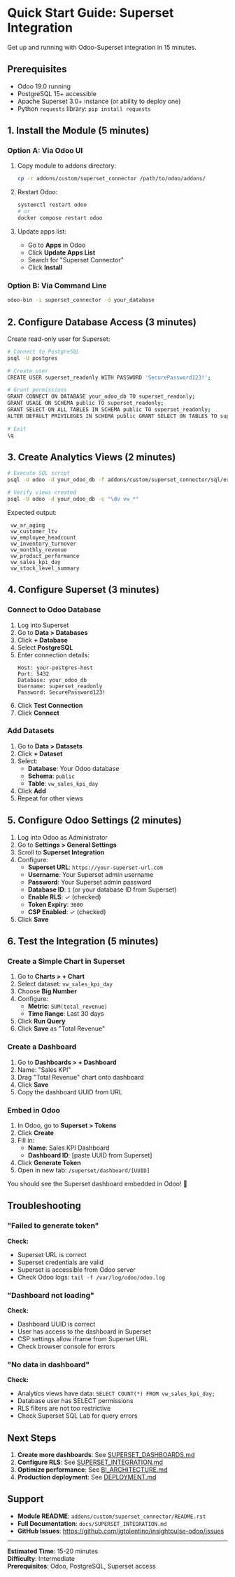 # Quick Start Guide: Superset Integration

Get up and running with Odoo-Superset integration in 15 minutes.

## Prerequisites

- Odoo 19.0 running
- PostgreSQL 15+ accessible
- Apache Superset 3.0+ instance (or ability to deploy one)
- Python `requests` library: `pip install requests`

## 1. Install the Module (5 minutes)

### Option A: Via Odoo UI

1. Copy module to addons directory:
   ```bash
   cp -r addons/custom/superset_connector /path/to/odoo/addons/
   ```

2. Restart Odoo:
   ```bash
   systemctl restart odoo
   # or
   docker compose restart odoo
   ```

3. Update apps list:
   - Go to **Apps** in Odoo
   - Click **Update Apps List**
   - Search for "Superset Connector"
   - Click **Install**

### Option B: Via Command Line

```bash
odoo-bin -i superset_connector -d your_database
```

## 2. Configure Database Access (3 minutes)

Create read-only user for Superset:

```bash
# Connect to PostgreSQL
psql -U postgres

# Create user
CREATE USER superset_readonly WITH PASSWORD 'SecurePassword123!';

# Grant permissions
GRANT CONNECT ON DATABASE your_odoo_db TO superset_readonly;
GRANT USAGE ON SCHEMA public TO superset_readonly;
GRANT SELECT ON ALL TABLES IN SCHEMA public TO superset_readonly;
ALTER DEFAULT PRIVILEGES IN SCHEMA public GRANT SELECT ON TABLES TO superset_readonly;

# Exit
\q
```

## 3. Create Analytics Views (2 minutes)

```bash
# Execute SQL script
psql -U odoo -d your_odoo_db -f addons/custom/superset_connector/sql/erp_analytics_views.sql

# Verify views created
psql -U odoo -d your_odoo_db -c "\dv vw_*"
```

Expected output:
```
 vw_ar_aging
 vw_customer_ltv
 vw_employee_headcount
 vw_inventory_turnover
 vw_monthly_revenue
 vw_product_performance
 vw_sales_kpi_day
 vw_stock_level_summary
```

## 4. Configure Superset (3 minutes)

### Connect to Odoo Database

1. Log into Superset
2. Go to **Data > Databases**
3. Click **+ Database**
4. Select **PostgreSQL**
5. Enter connection details:
   ```
   Host: your-postgres-host
   Port: 5432
   Database: your_odoo_db
   Username: superset_readonly
   Password: SecurePassword123!
   ```
6. Click **Test Connection**
7. Click **Connect**

### Add Datasets

1. Go to **Data > Datasets**
2. Click **+ Dataset**
3. Select:
   - **Database**: Your Odoo database
   - **Schema**: `public`
   - **Table**: `vw_sales_kpi_day`
4. Click **Add**
5. Repeat for other views

## 5. Configure Odoo Settings (2 minutes)

1. Log into Odoo as Administrator
2. Go to **Settings > General Settings**
3. Scroll to **Superset Integration**
4. Configure:
   - **Superset URL**: `https://your-superset-url.com`
   - **Username**: Your Superset admin username
   - **Password**: Your Superset admin password
   - **Database ID**: `1` (or your database ID from Superset)
   - **Enable RLS**: ✓ (checked)
   - **Token Expiry**: `3600`
   - **CSP Enabled**: ✓ (checked)
5. Click **Save**

## 6. Test the Integration (5 minutes)

### Create a Simple Chart in Superset

1. Go to **Charts > + Chart**
2. Select dataset: `vw_sales_kpi_day`
3. Choose **Big Number**
4. Configure:
   - **Metric**: `SUM(total_revenue)`
   - **Time Range**: Last 30 days
5. Click **Run Query**
6. Click **Save** as "Total Revenue"

### Create a Dashboard

1. Go to **Dashboards > + Dashboard**
2. Name: "Sales KPI"
3. Drag "Total Revenue" chart onto dashboard
4. Click **Save**
5. Copy the dashboard UUID from URL

### Embed in Odoo

1. In Odoo, go to **Superset > Tokens**
2. Click **Create**
3. Fill in:
   - **Name**: Sales KPI Dashboard
   - **Dashboard ID**: [paste UUID from Superset]
4. Click **Generate Token**
5. Open in new tab: `/superset/dashboard/[UUID]`

You should see the Superset dashboard embedded in Odoo! 🎉

## Troubleshooting

### "Failed to generate token"

**Check:**
- Superset URL is correct
- Superset credentials are valid
- Superset is accessible from Odoo server
- Check Odoo logs: `tail -f /var/log/odoo/odoo.log`

### "Dashboard not loading"

**Check:**
- Dashboard UUID is correct
- User has access to the dashboard in Superset
- CSP settings allow iframe from Superset URL
- Check browser console for errors

### "No data in dashboard"

**Check:**
- Analytics views have data: `SELECT COUNT(*) FROM vw_sales_kpi_day;`
- Database user has SELECT permissions
- RLS filters are not too restrictive
- Check Superset SQL Lab for query errors

## Next Steps

1. **Create more dashboards**: See [SUPERSET_DASHBOARDS.md](docs/SUPERSET_DASHBOARDS.md)
2. **Configure RLS**: See [SUPERSET_INTEGRATION.md](docs/SUPERSET_INTEGRATION.md#row-level-security-rls)
3. **Optimize performance**: See [BI_ARCHITECTURE.md](docs/BI_ARCHITECTURE.md#performance-optimization-strategy)
4. **Production deployment**: See [DEPLOYMENT.md](docs/DEPLOYMENT.md)

## Support

- **Module README**: `addons/custom/superset_connector/README.rst`
- **Full Documentation**: `docs/SUPERSET_INTEGRATION.md`
- **GitHub Issues**: https://github.com/jgtolentino/insightpulse-odoo/issues

---

**Estimated Time**: 15-20 minutes  
**Difficulty**: Intermediate  
**Prerequisites**: Odoo, PostgreSQL, Superset access
